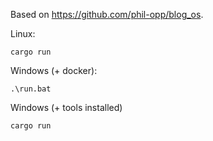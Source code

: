 Based on https://github.com/phil-opp/blog_os.

Linux:
```
cargo run
```

Windows (+ docker):
```
.\run.bat
```

Windows (+ tools installed)

```
cargo run
```
